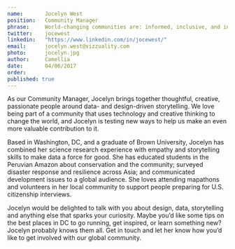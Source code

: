 ```yaml
---
name:       Jocelyn West
position:   Community Manager
phrase:     World-changing communities are: informed, inclusive, and inspired
twitter:    jocewest
linkedin:   "https://www.linkedin.com/in/jocewest/"
email:      jocelyn.west@vizzuality.com
photo:      jocelyn.jpg
author:     Camellia
date:       04/06/2017
order:      
published: true
---
```

As our Community Manager, Jocelyn brings together thoughtful, creative, passionate people around data- and design-driven storytelling. We love being part of a community that uses technology and creative thinking to change the world, and Jocelyn is testing new ways to help us make an even more valuable contribution to it. 

Based in Washington, DC, and a graduate of Brown University, Jocelyn has combined her science research experience with empathy and storytelling skills to make data a force for good. She has educated students in the Peruvian Amazon about conservation and the community; surveyed disaster response and resilience across Asia; and communicated development issues to a global audience. She loves attending mapathons and volunteers in her local community to support people preparing for U.S. citizenship interviews.

Jocelyn would be delighted to talk with you about design, data, storytelling and anything else that sparks your curiosity. Maybe you’d like some tips on the best places in DC to go running, get inspired, or learn something new? Jocelyn probably knows them all. Get in touch and let her know how you’d like to get involved with our global community.